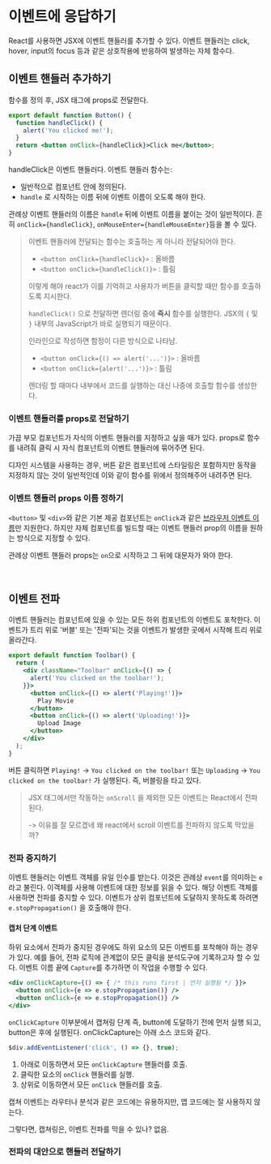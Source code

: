 # 이벤트에 응답하기

React를 사용하면 JSX에 이벤트 핸들러를 추가할 수 있다. 이벤트 핸들러는 click, hover, input의 focus 등과 같은 상호작용에 반응하여 발생하는 자체 함수다.

## 이벤트 핸들러 추가하기

함수를 정의 후, JSX 태그에 props로 전달한다.

```jsx
export default function Button() {
  function handleClick() {
    alert('You clicked me!');
  }
  return <button onClick={handleClick}>Click me</button>;
}
```

handleClick은 이벤트 핸들러다. 이벤트 핸들러 함수는:

- 일반적으로 컴포넌트 안에 정의된다.
- `handle` 로 시작하는 이름 뒤에 이벤트 이름이 오도록 해야 한다.

관례상 이벤트 핸들러의 이름은 `handle` 뒤에 이벤트 이름을 붙이는 것이 일반적이다. 흔히 `onClick={handleClick}`, `onMouseEnter={handleMouseEnter}`등을 볼 수 있다.

> 이벤트 핸들러에 전달되는 함수는 호출하는 게 아니라 전달되어야 한다.
>
> - `<button onClick={handleClick}>` : 올바름
> - `<button onClick={handleClick()}>` : 틀림
>
> 이렇게 해야 react가 이를 기억하고 사용자가 버튼을 클릭할 때만 함수를 호출하도록 지시한다.
>
> `handleClick()` 으로 전달하면 렌더링 중에 **즉시** 함수를 실행한다. JSX의 `{` 및 `}` 내부의 JavaScript가 바로 실행되기 때문이다.
>
> 인라인으로 작성하면 함정이 다른 방식으로 나타남.
>
> - `<button onClick={() => alert('...')}>` : 올바름
> - `<button onClick={alert('...')}>` : 틀림
>
> 렌더링 할 때마다 내부에서 코드를 실행하는 대신 나중에 호출할 함수를 생성한다.

### 이벤트 핸들러를 props로 전달하기 

가끔 부모 컴포넌트가 자식의 이벤트 핸들러를 지정하고 싶을 때가 있다. props로 함수를 내려줘 클릭 시 자식 컴포넌트의 이벤트 핸들러에 묶어주면 된다.

디자인 시스템을 사용하는 경우, 버튼 같은 컴포넌트에 스타일링은 포함하지만 동작을 지정하지 않는 것이 일반적인데 이와 같이 함수를 위에서 정의해주어 내려주면 된다.

### 이벤트 핸들러 props 이름 정하기

`<button>` 및 `<div>`와 같은 기본 제공 컴포넌트는 `onClick`과 같은 [브라우저 이벤트 이름](https://react-ko.dev/reference/react-dom/components/common#common-props)만 지원한다. 하지만 자체 컴포넌트를 빌드할 때는 이벤트 핸들러 prop의 이름을 원하는 방식으로 지정할 수 있다.

관례상 이벤트 핸들러 props는 `on`으로 시작하고 그 뒤에 대문자가 와야 한다. 

<br/>

## 이벤트 전파

이벤트 핸들러는 컴포넌트에 있을 수 있는 모든 하위 컴포넌트의 이벤트도 포착한다. 이벤트가 트리 위로 '버블' 또는 '전파'되는 것을 이벤트가 발생한 곳에서 시작해 트리 위로 올라간다.

```jsx
export default function Toolbar() {
  return (
    <div className="Toolbar" onClick={() => {
      alert('You clicked on the toolbar!');
    }}>
      <button onClick={() => alert('Playing!')}>
        Play Movie
      </button>
      <button onClick={() => alert('Uploading!')}>
        Upload Image
      </button>
    </div>
  );
}
```

버튼 클릭하면 `Playing!` -> `You clicked on the toolbar!` 또는 `Uploading` ->  `You clicked on the toolbar!` 가 실행된다. 즉, 버블링을 타고 있다.

> JSX 태그에서만 작동하는 `onScroll` 을 제외한 모든 이벤트는 React에서 전파된다.
>
> -> 이유를 잘 모르겠네 왜 react에서 scroll 이벤트를 전파하지 않도록 막았을까?

### 전파 중지하기

이벤트 핸들러는 이벤트 객체를 유일 인수를 받는다. 이것은 관례상 `event`를 의미하는 `e` 라고 불린다. 이객체를 사용해 이벤트에 대한 정보를 읽을 수 있다. 해당 이벤트 객체를 사용하면 전파를 중지할 수 있다. 이벤트가 상위 컴포넌트에 도달하지 못하도록 하려면 `e.stopPropagation()` 을 호출해야 한다.

#### 캡처 단계 이벤트 

하위 요소에서 전파가 중지된 경우에도 하위 요소의 모든 이벤트를 포착해야 하는 경우가 있다. 예를 들어, 전파 로직에 관계없이 모든 클릭을 분석도구에 기록하고자 할 수 있다. 이벤트 이름 끝에 `Capture`를 추가하면 이 작업을 수행할 수 있다.

```jsx
<div onClickCapture={() => { /* this runs first | 먼저 실행됨 */ }}>
  <button onClick={e => e.stopPropagation()} />
  <button onClick={e => e.stopPropagation()} />
</div>
```

`onClickCapture` 이부분에서 캡쳐링 단계 즉, button에 도달하기 전에 먼저 실행 되고, button은 후에 실행된다. onClickCapture는 아래 소스 코드와 같다.

```js
$div.addEventListener('click', () => {}, true);
```

1. 아래로 이동하면서 모든 `onClickCapture` 핸들러를 호출.
2. 클릭한 요소의 `onClick` 핸들러를 실행.
3. 상위로 이동하면서 모든 `onClick` 핸들러를 호출.

캡쳐 이벤트는 라우터나 분석과 같은 코드에는 유용하지만, 앱 코드에는 잘 사용하지 않는다.

그렇다면, 캡쳐링은, 이벤트 전파를 막을 수 있나? 없음.

### 전파의 대안으로 핸들러 전달하기

